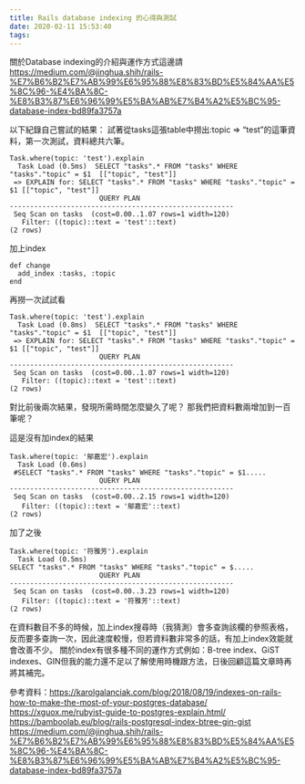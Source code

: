 ```yaml
---
title: Rails database indexing 的心得與測試
date: 2020-02-11 15:53:40
tags:
---
```

關於Database indexing的介紹與運作方式這邊請 https://medium.com/@jinghua.shih/rails-%E7%B6%B2%E7%AB%99%E6%95%88%E8%83%BD%E5%84%AA%E5%8C%96-%E4%BA%8C-%E8%B3%87%E6%96%99%E5%BA%AB%E7%B4%A2%E5%BC%95-database-index-bd89fa3757a

以下紀錄自己嘗試的結果：
試著從tasks這張table中撈出:topic => “test”的這筆資料，第一次測試，資料總共六筆。

```
Task.where(topic: 'test').explain
  Task Load (0.5ms)  SELECT "tasks".* FROM "tasks" WHERE "tasks"."topic" = $1  [["topic", "test"]]
 => EXPLAIN for: SELECT "tasks".* FROM "tasks" WHERE "tasks"."topic" = $1 [["topic", "test"]]
                      QUERY PLAN
-------------------------------------------------------
 Seq Scan on tasks  (cost=0.00..1.07 rows=1 width=120)
   Filter: ((topic)::text = 'test'::text)
(2 rows)
```

加上index

```
def change
  add_index :tasks, :topic
end
```

再撈一次試試看

```
Task.where(topic: 'test').explain
  Task Load (0.8ms)  SELECT "tasks".* FROM "tasks" WHERE "tasks"."topic" = $1  [["topic", "test"]]
 => EXPLAIN for: SELECT "tasks".* FROM "tasks" WHERE "tasks"."topic" = $1 [["topic", "test"]]
                      QUERY PLAN
-------------------------------------------------------
 Seq Scan on tasks  (cost=0.00..1.07 rows=1 width=120)
   Filter: ((topic)::text = 'test'::text)
(2 rows)
```

對比前後兩次結果，發現所需時間怎麼變久了呢？
那我們把資料數兩增加到一百筆呢？

這是沒有加index的結果

```
Task.where(topic: '鄔嘉宏').explain
  Task Load (0.6ms) 
 #SELECT "tasks".* FROM "tasks" WHERE "tasks"."topic" = $1.....
                      QUERY PLAN
-------------------------------------------------------
 Seq Scan on tasks  (cost=0.00..2.15 rows=1 width=120)
   Filter: ((topic)::text = '鄔嘉宏'::text)
(2 rows)
```

加了之後

```
Task.where(topic: '符雅芳').explain
  Task Load (0.5ms)  
SELECT "tasks".* FROM "tasks" WHERE "tasks"."topic" = $.....
                      QUERY PLAN
-------------------------------------------------------
 Seq Scan on tasks  (cost=0.00..3.23 rows=1 width=120)
   Filter: ((topic)::text = '符雅芳'::text)
(2 rows)
```

在資料數目不多的時候，加上index搜尋時（我猜測）會多查詢該欄的參照表格，反而要多查詢一次，因此速度較慢，但若資料數非常多的話，有加上index效能就會改善不少。
關於index有很多種不同的運作方式例如：B-tree index、GiST indexes、GIN但我的能力還不足以了解使用時機跟方法，日後回顧這篇文章時再將其補完。

參考資料：https://karolgalanciak.com/blog/2018/08/19/indexes-on-rails-how-to-make-the-most-of-your-postgres-database/
https://xguox.me/rubyist-guide-to-postgres-explain.html/
https://bamboolab.eu/blog/rails-postgresql-index-btree-gin-gist
https://medium.com/@jinghua.shih/rails-%E7%B6%B2%E7%AB%99%E6%95%88%E8%83%BD%E5%84%AA%E5%8C%96-%E4%BA%8C-%E8%B3%87%E6%96%99%E5%BA%AB%E7%B4%A2%E5%BC%95-database-index-bd89fa3757a